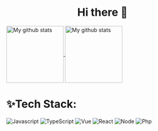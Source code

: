 <h1 align="center">
  Hi there 👋
</h1>

<a href="https://github.com/acccccccb/about-me">
    <img height="150" align="center" src=https://github-readme-stats.vercel.app/api?username=acccccccb&theme=default&show_icons=true" alt="My github stats" />
  </a>

  <a href="https://github.com/acccccccb/about-me">
    <img height="150" align="center" src="https://github-readme-stats.vercel.app/api/top-langs/?username=acccccccb&show_icons=true&layout=compact" alt="My github stats" />
  </a>


# ✨Tech Stack:

<img src="https://img.shields.io/badge/JavaScript-F7DF1E?style=for-the-badge&logo=JavaScript&logoColor=black" alt="Javascript">
<img src="https://img.shields.io/badge/TypeScript-294E80?style=for-the-badge&logo=TypeScript&logoColor=ffffff" alt="TypeScript">
<img src="https://img.shields.io/badge/Vue-42b983?style=for-the-badge&logo=Vue.js&logoColor=ffffff" alt="Vue">
<img src="https://img.shields.io/badge/React-282c34?style=for-the-badge&logo=React&logoColor=61dafb" alt="React">
<img src="https://img.shields.io/badge/Node-43853d?style=for-the-badge&logo=Node.js&logoColor=ffffff" alt="Node">
<img src="https://img.shields.io/badge/Php-8892BF?style=for-the-badge&logo=Php&logoColor=ffffff" alt="Php">


